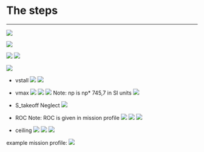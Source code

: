 # The steps 
---
![](https://i.imgur.com/efWcSoY.png)

![](https://i.imgur.com/CRBG9NM.png)

![](https://i.imgur.com/3rVomd9.png)
![](https://i.imgur.com/7vuFKQc.png)

![](https://i.imgur.com/Pt1RADe.png)

- vstall
	![](https://i.imgur.com/xP4YS0J.png)
	![](https://i.imgur.com/lBBPi1L.png)

- vmax
	![](https://i.imgur.com/e2Twqk5.png)
	![](https://i.imgur.com/vjxjufU.png)
	![](https://i.imgur.com/qIMoDhs.png)
	Note: np is np* 745,7 in SI units
	![](https://i.imgur.com/3mRn5tt.png)


- S_takeoff
	Neglect
	![](https://i.imgur.com/OYxQez7.png)

- ROC
	Note: ROC is given in mission profile
	![](https://i.imgur.com/MBldcPh.png)
	![](https://i.imgur.com/a2Ix7on.png)
	![](https://i.imgur.com/1UcoCut.png)

- ceiling 
	![](https://i.imgur.com/hfjakPo.png)
	![](https://i.imgur.com/kcJEUSH.png)
	![](https://i.imgur.com/FJpfePt.png)


example mission profile:
![](https://i.imgur.com/0TUkEqB.png)
